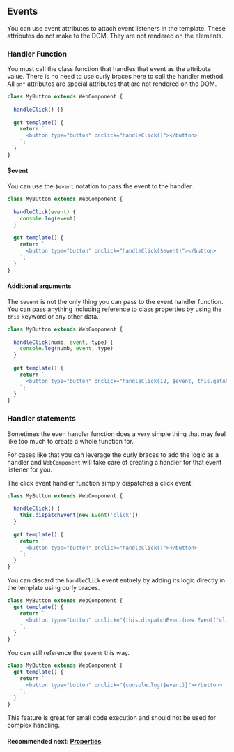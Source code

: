 ## Events
You can use event attributes to attach event listeners in the template. These attributes do not
make to the DOM. They are not rendered on the elements.

### Handler Function
You must call the class function that handles that event as the attribute value. There is no need to use
curly braces here to call the handler method. All `on*` attributes are special attributes that are not rendered
on the DOM.

```js
class MyButton extends WebComponent {
  
  handleClick() {}
  
  get template() {
    return `
      <button type="button" onclick="handleClick()"></button>
    `;
  }
}
```

#### $event
You can use the `$event` notation to pass the event to the handler.

```js
class MyButton extends WebComponent {
  
  handleClick(event) {
    console.log(event)
  }
  
  get template() {
    return `
      <button type="button" onclick="handleClick($event)"></button>
    `;
  }
}
```

#### Additional arguments
The `$event` is not the only thing you can pass to the event handler function. You can pass
anything including reference to class properties by using the `this` keyword or any other data.

```js
class MyButton extends WebComponent {
  
  handleClick(numb, event, type) {
    console.log(numb, event, type)
  }
  
  get template() {
    return `
      <button type="button" onclick="handleClick(12, $event, this.getAttribute('type'))"></button>
    `;
  }
}
```

### Handler statements
Sometimes the even handler function does a very simple thing that may feel like too much to create
a whole function for.

For cases like that you can leverage the curly braces to add the logic as a handler and `WebComponent`
will take care of creating a handler for that event listener for you.

The click event handler function simply dispatches a click event.

```js
class MyButton extends WebComponent {
  
  handleClick() {
    this.dispatchEvent(new Event('click'))
  }
  
  get template() {
    return `
      <button type="button" onclick="handleClick()"></button>
    `;
  }
}
```

You can discard the `handleClick` event entirely by adding its logic directly in the template using curly braces.

```js
class MyButton extends WebComponent {
  get template() {
    return `
      <button type="button" onclick="{this.dispatchEvent(new Event('click'))}"></button>
    `;
  }
}
```

You can still reference the `$event` this way.

```js
class MyButton extends WebComponent {
  get template() {
    return `
      <button type="button" onclick="{console.log($event)}"></button>
    `;
  }
}
```

This feature is great for small code execution and should not be used for complex handling.


#### Recommended next: [Properties](https://github.com/beforesemicolon/web-component/blob/master/doc/properties.md)